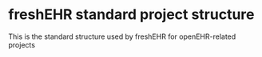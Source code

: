 # freshEHR standard project structure
This is the standard structure used by freshEHR for openEHR-related projects
